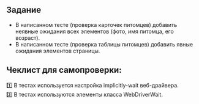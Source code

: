 ## Задание
+ В написанном тесте (проверка карточек питомцев) добавить неявные ожидания всех элементов (фото, имя питомца, его возраст).
+ В написанном тесте (проверка таблицы питомцев) добавить явные ожидания элементов страницы.

## Чеклист для самопроверки:
:one: В тестах используется настройка implicitly-wait веб-драйвера.       
:two: В тестах используются элементы класса WebDriverWait.
